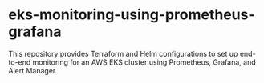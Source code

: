 # eks-monitoring-using-prometheus-grafana
This repository provides Terraform and Helm configurations to set up end-to-end monitoring for an AWS EKS cluster using Prometheus, Grafana, and Alert Manager.

